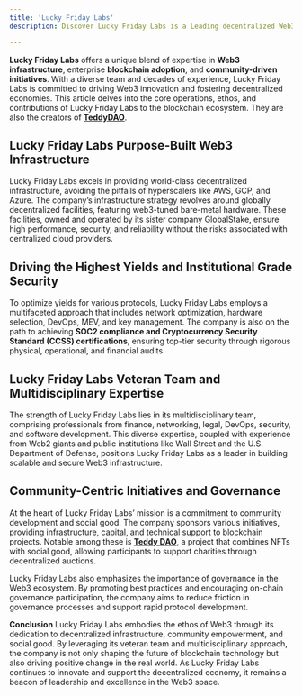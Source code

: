 ```yaml
---
title: 'Lucky Friday Labs'
description: Discover Lucky Friday Labs is a Leading decentralized Web3 infrastructure, enterprise blockchain solutions, and community-driven social good initiatives.

---
```


**Lucky Friday Labs** offers a unique blend of expertise in **Web3 infrastructure**, enterprise **blockchain adoption**, and **community-driven initiatives**. With a diverse team and decades of experience, Lucky Friday Labs is committed to driving Web3 innovation and fostering decentralized economies. This article delves into the core operations, ethos, and contributions of Lucky Friday Labs to the blockchain ecosystem. They are also the creators of **[TeddyDAO](https://dablock.com/ecosystem/teddydao/)**.

## Lucky Friday Labs Purpose-Built Web3 Infrastructure
Lucky Friday Labs excels in providing world-class decentralized infrastructure, avoiding the pitfalls of hyperscalers like AWS, GCP, and Azure. The company’s infrastructure strategy revolves around globally decentralized facilities, featuring web3-tuned bare-metal hardware. These facilities, owned and operated by its sister company GlobalStake, ensure high performance, security, and reliability without the risks associated with centralized cloud providers.

## Driving the Highest Yields and Institutional Grade Security
To optimize yields for various protocols, Lucky Friday Labs employs a multifaceted approach that includes network optimization, hardware selection, DevOps, MEV, and key management. The company is also on the path to achieving **SOC2 compliance and Cryptocurrency Security Standard (CCSS) certifications**, ensuring top-tier security through rigorous physical, operational, and financial audits.

## Lucky Friday Labs Veteran Team and Multidisciplinary Expertise
The strength of Lucky Friday Labs lies in its multidisciplinary team, comprising professionals from finance, networking, legal, DevOps, security, and software development. This diverse expertise, coupled with experience from Web2 giants and public institutions like Wall Street and the U.S. Department of Defense, positions Lucky Friday Labs as a leader in building scalable and secure Web3 infrastructure.

## Community-Centric Initiatives and Governance
At the heart of Lucky Friday Labs’ mission is a commitment to community development and social good. The company sponsors various initiatives, providing infrastructure, capital, and technical support to blockchain projects. Notable among these is [**Teddy DAO**](https://dablock.com/ecosystem/teddydao/), a project that combines NFTs with social good, allowing participants to support charities through decentralized auctions.

Lucky Friday Labs also emphasizes the importance of governance in the Web3 ecosystem. By promoting best practices and encouraging on-chain governance participation, the company aims to reduce friction in governance processes and support rapid protocol development.

**Conclusion**
Lucky Friday Labs embodies the ethos of Web3 through its dedication to decentralized infrastructure, community empowerment, and social good. By leveraging its veteran team and multidisciplinary approach, the company is not only shaping the future of blockchain technology but also driving positive change in the real world. As Lucky Friday Labs continues to innovate and support the decentralized economy, it remains a beacon of leadership and excellence in the Web3 space.
